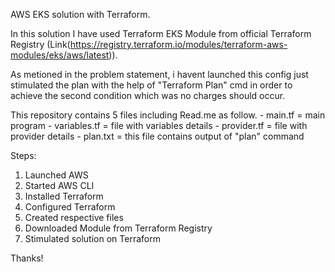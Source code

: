 AWS EKS solution with Terraform.

In this solution I have used Terraform EKS Module from official Terraform Registry (Link(https://registry.terraform.io/modules/terraform-aws-modules/eks/aws/latest)).

As metioned in the problem statement, i havent launched this config just stimulated the plan with the help of "Terraform Plan" cmd in order to achieve the second condition which was no charges should occur.

This repository contains 5 files including Read.me as follow.
    - main.tf       = main program
    - variables.tf  = file with variables details
    - provider.tf   = file with provider details 
    - plan.txt      = this file contains output of "plan" command


Steps:

1. Launched AWS
2. Started AWS CLI 
3. Installed Terraform
4. Configured Terraform
5. Created respective files
6. Downloaded Module from Terraform Registry
7. Stimulated solution on Terraform

Thanks!
